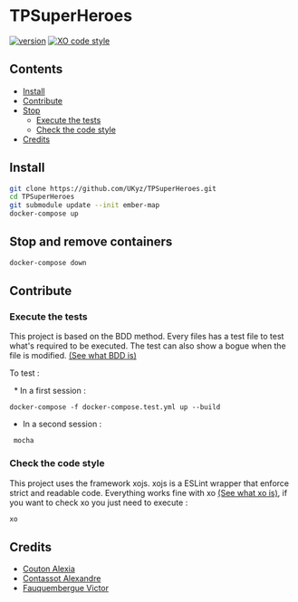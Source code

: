 # TPSuperHeroes 

[![version][version-badge]][CHANGELOG] [![XO code style](https://img.shields.io/badge/code_style-XO-5ed9c7.svg)](https://github.com/xojs/xo)

## Contents
  * [Install][Installation]
  * [Contribute][Contribute]
  * [Stop][Stop]
    * [Execute the tests][CheckTests]
    * [Check the code style][CheckXo]
  * [Credits][Credits]

## Install

```bash
git clone https://github.com/UKyz/TPSuperHeroes.git
cd TPSuperHeroes
git submodule update --init ember-map
docker-compose up
```

## Stop and remove containers

```bash
docker-compose down
```

## Contribute 
### Execute the tests
  This project is based on the BDD method. Every files has a test file to test 
  what's required to be executed. The test can also show a bogue when the 
  file is modified. [(See what BDD is)][BDDWiki]
  
  To test :
  
   * In a first session :
 ```
 docker-compose -f docker-compose.test.yml up --build
 ```
   * In a second session :
   
 ```
  mocha
```

### Check the code style
  This project uses the framework xojs. xojs is a ESLint wrapper that enforce strict and readable code. Everything works fine with xo [(See what xo is)][xo], if you want to check xo you just need to execute : 
  
```bash
xo
```

## Credits
  * [Couton Alexia][Alexia] 
  * [Contassot Alexandre][Alexandre]
  * [Fauquembergue Victor][Me]
  
  
  
[CHANGELOG]: ./CHANGELOG.md
[Alexia]: https://github.com/Alexia14
[Me]: https://github.com/UKyz
[Alexandre]: https://github.com/A1C0
[xo]: https://github.com/xojs/xo
[Credits]: https://github.com/UKyz/TPSuperHeroes/blob/master/README.md#credits
[Installation]: https://github.com/UKyz/TPSuperHeroes/blob/master/README.md#install
[Stop]: https://github.com/UKyz/TPSuperHeroes/blob/master/README.md#stop-and-remove-containers
[Contribute]: https://github.com/UKyz/TPSuperHeroes/blob/master/README.md#contribute
[CheckXo]: https://github.com/UKyz/TPSuperHeroes/blob/master/README.md#check-the-code-style
[CheckTests]: https://github.com/UKyz/TPSuperHeroes/blob/master/README.md#execute-the-tests
[BDDWiki]: https://en.wikipedia.org/wiki/Behavior-driven_development
[version-badge]: https://img.shields.io/badge/version-1.0.1-blue.svg
